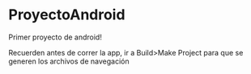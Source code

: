 # ProyectoAndroid
Primer proyecto de android!

Recuerden antes de correr la app, ir a Build>Make Project para que se generen los archivos de navegación

